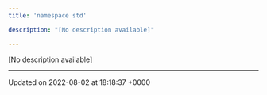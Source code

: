 ```yaml
---
title: 'namespace std'

description: "[No description available]"

---
```







[No description available]






-------------------------------

Updated on 2022-08-02 at 18:18:37 +0000